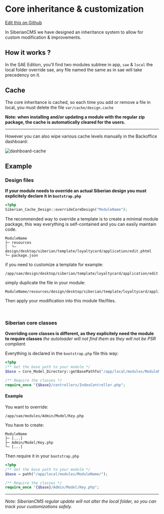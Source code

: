 # Core inheritance & customization

[Edit this on Github](https://github.com/Xtraball/SiberianCMS-Doc/edit/master/docs/module/core-inheritance.md)

In SiberianCMS we have designed an inheritance system to allow for custom modification & improvements.

## How it works ?

In the SAE Edition, you'll find two modules subtree in app, `sae` & `local` the local folder override sae, any file named the same as in sae will take precedency on it.

## Cache

The core inheritance is cached, so each time you add or remove a file in local, you must delete the file `var/cache/design.cache`

**Note: when installing and/or updating a module with the regular zip package, the cache is automatically cleared for the users.**

---

However you can also wipe various cache levels manually in the Backoffice dashboard:

![dashboard-cache](../img/module/dashboard-cache.png)

## Example

### Design files

**If your module needs to override an actual Siberian design you must explicitely declare it in `bootstrap.php`**

```php
<?php
Siberian_Cache_Design::overrideCoreDesign("ModuleName");
```

The recommended way to override a template is to create a minimal module package, this way everything is self-contained and you can easily maintain code.

```raw
ModuleName
├─ resources
│  └─ design/desktop/siberian/template/loyaltycard/application/edit.phtml
└─ package.json
```

if you need to customize a template for example:

```raw
/app/sae/design/desktop/siberian/template/loyaltycard/application/edit.phtml
```

simply duplicate the file in your module:

```raw
ModuleName/resources/design/desktop/siberian/template/loyaltycard/application/edit.phtml
```

Then apply your modification into this module file/files.

&nbsp;

### Siberian core classes

**Overriding core classes is different, as they explicitely need the module to require classes**
*the autoloader will not find them as they will not be PSR compliant.*

Everything is declared in the `bootstrap.php` file this way:

```php
<?php
/** Get the base path to your module */
$base = Core_Model_Directory::getBasePathTo("/app/local/modules/ModuleName/");

/** Require the classes */
require_once "{$base}/controllers/IndexController.php";
```

#### Example

You want to override:

```raw
/app/sae/modules/Admin/Model/Key.php
```

You have to create:

```raw
ModuleName
├─ [...]
├─ Admin/Model/Key.php
└─ [...]
```

Then require it in your `bootstrap.php`

```php
<?php
/** Get the base path to your module */
$base = path("/app/local/modules/ModuleName/");

/** Require the classes */
require_once "{$base}/Admin/Model/Key.php";
```


---

*Note: SiberianCMS regular update will not alter the local folder, so you can track your customizations safely.*